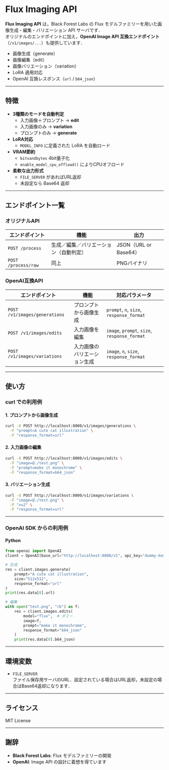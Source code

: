 # Flux Imaging API

**Flux Imaging API** は，Black Forest Labs の Flux モデルファミリーを用いた画像生成・編集・バリエーション API サーバです．  
オリジナルのエンドポイントに加え，**OpenAI Image API 互換エンドポイント**（`/v1/images/...`）も提供しています．  

- 画像生成（generate）  
- 画像編集（edit）  
- 画像バリエーション（variation）  
- LoRA 適用対応  
- OpenAI 互換レスポンス（`url` / `b64_json`）  

---

## 特徴

- **3種類のモードを自動判定**  
  - 入力画像＋プロンプト → **edit**  
  - 入力画像のみ → **variation**  
  - プロンプトのみ → **generate**  
- **LoRA対応**  
  - `MODEL_INFO` に定義された LoRA を自動ロード  
- **VRAM節約**  
  - `bitsandbytes` 4bit量子化  
  - `enable_model_cpu_offload()` によりCPUオフロード  
- **柔軟な出力形式**  
  - `FILE_SERVER` があればURL返却  
  - 未設定なら Base64 返却  

---

## エンドポイント一覧

### オリジナルAPI
| エンドポイント | 機能 | 出力 |
|----------------|------|------|
| `POST /process` | 生成／編集／バリエーション（自動判定） | JSON（URL or Base64） |
| `POST /process/raw` | 同上 | PNGバイナリ |

### OpenAI互換API
| エンドポイント | 機能 | 対応パラメータ |
|----------------|------|----------------|
| `POST /v1/images/generations` | プロンプトから画像生成 | `prompt`, `n`, `size`, `response_format` |
| `POST /v1/images/edits` | 入力画像を編集 | `image`, `prompt`, `size`, `response_format` |
| `POST /v1/images/variations` | 入力画像のバリエーション生成 | `image`, `n`, `size`, `response_format` |

---

## 使い方

### curl での利用例

#### 1. プロンプトから画像生成
```bash
curl -X POST http://localhost:8000/v1/images/generations \
  -F "prompt=A cute cat illustration" \
  -F "response_format=url"
```

#### 2. 入力画像の編集
```bash
curl -X POST http://localhost:8000/v1/images/edits \
  -F "image=@./test.png" \
  -F "prompt=make it monochrome" \
  -F "response_format=b64_json"
```

#### 3. バリエーション生成
```bash
curl -X POST http://localhost:8000/v1/images/variations \
  -F "image=@./test.png" \
  -F "n=2" \
  -F "response_format=url"
```

---

### OpenAI SDK からの利用例

#### Python
```python
from openai import OpenAI
client = OpenAI(base_url="http://localhost:8000/v1", api_key="dummy-key")

# 生成
res = client.images.generate(
    prompt="A cute cat illustration",
    size="512x512",
    response_format="url"
)
print(res.data[0].url)

# 編集
with open("test.png", "rb") as f:
    res = client.images.edits(
        model="flux",  # ダミー
        image=f,
        prompt="make it monochrome",
        response_format="b64_json"
    )
    print(res.data[0].b64_json)
```

---

## 環境変数

- `FILE_SERVER`  
  ファイル保存用サーバのURL．設定されている場合はURL返却，未設定の場合はBase64返却になります．  

---

## ライセンス

MIT License  

---

## 謝辞

- **Black Forest Labs**: Flux モデルファミリーの開発  
- **OpenAI**: Image API の設計に着想を得ています  
